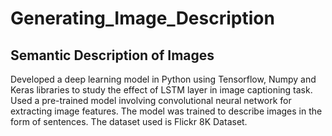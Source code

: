 # Generating_Image_Description
## Semantic Description of Images
Developed a deep learning model in Python using Tensorflow, Numpy and Keras libraries to study the effect of LSTM layer in image captioning task. Used a pre-trained model involving convolutional neural network for extracting image features.
The model was trained to describe images in the form of sentences. The dataset used is Flickr 8K Dataset.

